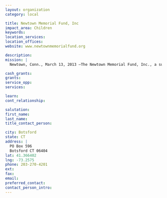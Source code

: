 ```yaml
---
layout: organization
category: local

title: Newtown Memorial Fund, Inc
impact_area: Children
keywords: 
location_services: 
location_offices: 
website: www.newtownmemorialfund.org

description: 
mission: |
  Newtown, Conn., March 13, 2013 –The Newtown Memorial Fund, Inc., a sustainable fund created to support those affected by the Sandy Hook Elementary School tragedy, announced today a long term fundraising partnership with Pura Vida Bracelets, a La Jolla based company and designer of stylish Costa Rican handmade string bracelets. The exclusive Sandy Hook Elementary Memorial bracelet, created in response to the December 14th tragedy, will continue to be sold with all proceeds benefiting the Newtown Memorial Fund.

cash_grants: 
grants: 
service_opp: 
services: 

learn: 
cont_relationship: 

salutation: 
first_name: 
last_name: 
title_contact_person: 

city: Botsford
state: CT
address: |
  PO Box 596  
  Botsford CT 06404
lat: 41.366402
lng: -73.2575
phone: 203-270-4201
ext: 
fax: 
email: 
preferred_contact: 
contact_person_intro: 
---
```

